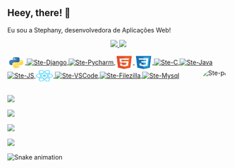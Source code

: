 ## Heey, there! 🧸 

Eu sou a Stephany, desenvolvedora de Aplicações Web!

<div align="center">
  <a href="https://github.com/StephanyKariy">
    
  <img height="155em" src="https://github-readme-stats.vercel.app/api?username=StephanyKariy&show_icons=true&theme=radical&include_all_commits=true&count_private=true">
    
  <img height="155em" src="https://github-readme-stats.vercel.app/api/top-langs/?username=StephanyKariy&layout=compact&langs_count=7&theme=radical"/>
</div>
  
<div style="display: inline_block"><br>
  <!-- #0 python-->
    <img align="center" alt="Ste-Python" height="30" width="40" src="https://raw.githubusercontent.com/devicons/devicon/master/icons/python/python-original.svg">
  <!-- #1 django-->
  <img align="center" alt="Ste-Django" height="30" width="40" src="https://cdn.jsdelivr.net/gh/devicons/devicon/icons/django/django-plain.svg">
  <!-- #2 pycharm-->
  <img align="center" alt="Ste-Pycharm" height="30" width="40" src="https://cdn.jsdelivr.net/gh/devicons/devicon/icons/pycharm/pycharm-original.svg">
  <!-- #3 html-->
  <img align="center" alt="Ste-HTML" height="30" width="40" src="https://raw.githubusercontent.com/devicons/devicon/master/icons/html5/html5-original.svg">
  <!-- #4 css-->
  <img align="center" alt="Ste-CSS" height="30" width="40" src="https://raw.githubusercontent.com/devicons/devicon/master/icons/css3/css3-original.svg">
  <!-- #5 C-->
  <img align="center" alt="Ste-C" height="30" width="40" src="https://cdn.jsdelivr.net/gh/devicons/devicon/icons/c/c-original.svg">
  <!-- #6 java-->
  <img align="center" alt="Ste-Java" height="30" width="40" src="https://cdn.jsdelivr.net/gh/devicons/devicon/icons/java/java-original.svg">
  <!-- #7 js-->
  <img align="center" alt="Ste-JS" height="30" width="40" src="https://cdn.jsdelivr.net/gh/devicons/devicon/icons/javascript/javascript-original.svg">  
  <!-- #8 react-->    
  <img align="center" alt="Ste-React" height="30" width="40" src="https://raw.githubusercontent.com/devicons/devicon/master/icons/react/react-original.svg">
   <!-- #9 vscode-->
  <img align="center" alt="Ste-VSCode" height="30" width="40" src="https://cdn.jsdelivr.net/gh/devicons/devicon/icons/vscode/vscode-original.svg">
  <!-- #10 filezila-->
  <img align="center" alt="Ste-Filezilla" height="30" width="40" src="https://cdn.jsdelivr.net/gh/devicons/devicon/icons/filezilla/filezilla-plain.svg">
  <!-- #11 Mysql-->
  <img align="center" alt="Ste-Mysql" height="30" width="40" src="https://cdn.jsdelivr.net/gh/devicons/devicon/icons/mysql/mysql-original-wordmark.svg">
 
  
  <img align="right" alt="Ste-pic" height="150" style="border-radius:50px;" src="https://user-images.githubusercontent.com/70411182/181080442-e7c53a7a-618e-415c-b1d9-8e379aa06af9.png">
</div>
  
  ##
  
  <div style="display: inline_block">
  <a href="[https://www.instagram.com/tekariya/" target="_blank"><img src="https://img.shields.io/badge/Instagram-E4405F?style=for-the-badge&logo=instagram&logoColor=white]" target="_blank"></a>
    
 <a href="https://www.twitch.tv/skariya__" target="_blank"><img src="https://img.shields.io/badge/Twitch-9146FF?style=for-the-badge&logo=twitch&logoColor=white" target="_blank"></a>
    
 <a href = "mailto:stephanykalmeida@gmaail.com"><img src="https://img.shields.io/badge/-Gmail-%23333?style=for-the-badge&logo=gmail&logoColor=white" target="_blank"></a>
    
  <a href="https://www.linkedin.com/in/stephany-kariya" target="_blank"><img src="https://img.shields.io/badge/-LinkedIn-%230077B5?style=for-the-badge&logo=linkedin&logoColor=white" target="_blank"></a> 
  
  ![Snake animation](https://github.com/StephanyKariy/StephanyKariy/blob/output/github-contribution-grid-snake.svg)
    
  </div>

<!--
**StephanyKariy/StephanyKariy** is a ✨ _special_ ✨ repository because its `README.md` (this file) appears on your GitHub profile.

Here are some ideas to get you started:


